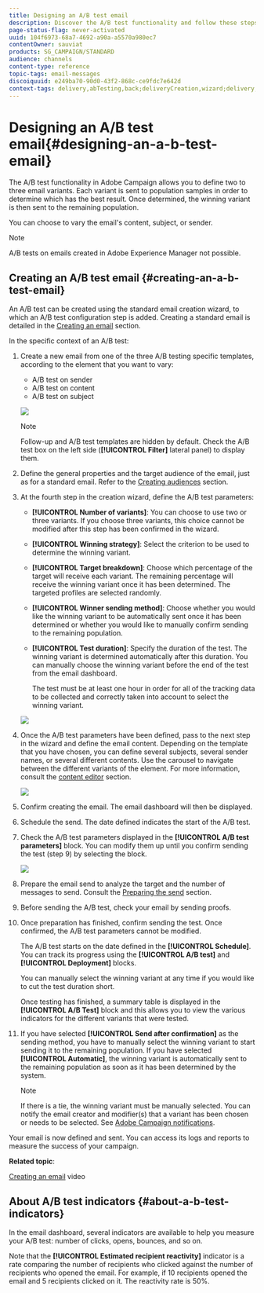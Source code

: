 ```yaml
---
title: Designing an A/B test email
description: Discover the A/B test functionality and follow these steps to create an email from an A/B test template in Adobe Campaign.
page-status-flag: never-activated
uuid: 104f6973-68a7-4692-a90a-a5570a980ec7
contentOwner: sauviat
products: SG_CAMPAIGN/STANDARD
audience: channels
content-type: reference
topic-tags: email-messages
discoiquuid: e249ba70-90d0-43f2-868c-ce9fdc7e642d
context-tags: delivery,abTesting,back;deliveryCreation,wizard;delivery,main
---
```


# Designing an A/B test email{#designing-an-a-b-test-email}

The A/B test functionality in Adobe Campaign allows you to define two to three email variants. Each variant is sent to population samples in order to determine which has the best result. Once determined, the winning variant is then sent to the remaining population.

You can choose to vary the email's content, subject, or sender.

>[!NOTE]
>
>A/B tests on emails created in Adobe Experience Manager not possible.

## Creating an A/B test email {#creating-an-a-b-test-email}

An A/B test can be created using the standard email creation wizard, to which an A/B test configuration step is added. Creating a standard email is detailed in the [Creating an email](../../channels/using/creating-an-email.md) section.

In the specific context of an A/B test:

1. Create a new email from one of the three A/B testing specific templates, according to the element that you want to vary:

    * A/B test on sender
    * A/B test on content
    * A/B test on subject

   ![](assets/create_ab_testing.png)

   >[!NOTE]
   >
   >Follow-up and A/B test templates are hidden by default. Check the A/B test box on the left side (**[!UICONTROL Filter]** lateral panel) to display them.

1. Define the general properties and the target audience of the email, just as for a standard email. Refer to the [Creating audiences](../../audiences/using/creating-audiences.md) section.
1. At the fourth step in the creation wizard, define the A/B test parameters:

    * **[!UICONTROL Number of variants]**: You can choose to use two or three variants. If you choose three variants, this choice cannot be modified after this step has been confirmed in the wizard.
    * **[!UICONTROL Winning strategy]**: Select the criterion to be used to determine the winning variant.
    * **[!UICONTROL Target breakdown]**: Choose which percentage of the target will receive each variant. The remaining percentage will receive the winning variant once it has been determined. The targeted profiles are selected randomly.
    * **[!UICONTROL Winner sending method]**: Choose whether you would like the winning variant to be automatically sent once it has been determined or whether you would like to manually confirm sending to the remaining population.
    * **[!UICONTROL Test duration]**: Specify the duration of the test. The winning variant is determined automatically after this duration. You can manually choose the winning variant before the end of the test from the email dashboard.

      The test must be at least one hour in order for all of the tracking data to be collected and correctly taken into account to select the winning variant.

   ![](assets/ab_parameters.png)

1. Once the A/B test parameters have been defined, pass to the next step in the wizard and define the email content. Depending on the template that you have chosen, you can define several subjects, several sender names, or several different contents. Use the carousel to navigate between the different variants of the element. For more information, consult the [content editor](../../designing/using/designing-content-in-adobe-campaign.md) section.

   ![](assets/create_ab_testing2.png)

1. Confirm creating the email. The email dashboard will then be displayed.
1. Schedule the send. The date defined indicates the start of the A/B test.
1. Check the A/B test parameters displayed in the **[!UICONTROL A/B test parameters]** block. You can modify them up until you confirm sending the test (step 9) by selecting the block.

   ![](assets/create_ab_testing3.png)

1. Prepare the email send to analyze the target and the number of messages to send. Consult the [Preparing the send](../../sending/using/preparing-the-send.md) section.
1. Before sending the A/B test, check your email by sending proofs.
1. Once preparation has finished, confirm sending the test. Once confirmed, the A/B test parameters cannot be modified.

   The A/B test starts on the date defined in the **[!UICONTROL Schedule]**. You can track its progress using the **[!UICONTROL A/B test]** and **[!UICONTROL Deployment]** blocks.

   You can manually select the winning variant at any time if you would like to cut the test duration short.

   Once testing has finished, a summary table is displayed in the **[!UICONTROL A/B Test]** block and this allows you to view the various indicators for the different variants that were tested.

1. If you have selected **[!UICONTROL Send after confirmation]** as the sending method, you have to manually select the winning variant to start sending it to the remaining population. If you have selected **[!UICONTROL Automatic]**, the winning variant is automatically sent to the remaining population as soon as it has been determined by the system.

   >[!NOTE]
   >
   >If there is a tie, the winning variant must be manually selected. You can notify the email creator and modifier(s) that a variant has been chosen or needs to be selected. See [Adobe Campaign notifications](../../administration/using/sending-internal-notifications.md).

Your email is now defined and sent. You can access its logs and reports to measure the success of your campaign.

**Related topic**:

[Creating an email](https://docs.adobe.com/content/help/en/campaign-learn/campaign-standard-tutorials/getting-started/create-email-from-homepage.html) video

## About A/B test indicators {#about-a-b-test-indicators}

In the email dashboard, several indicators are available to help you measure your A/B test: number of clicks, opens, bounces, and so on.

Note that the **[!UICONTROL Estimated recipient reactivity]** indicator is a rate comparing the number of recipients who clicked against the number of recipients who opened the email. For example, if 10 recipients opened the email and 5 recipients clicked on it. The reactivity rate is 50%.
